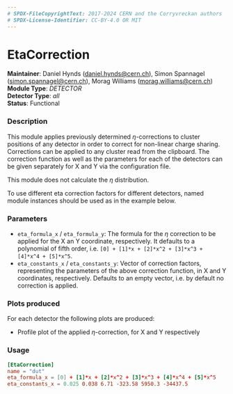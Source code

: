 ```yaml
---
# SPDX-FileCopyrightText: 2017-2024 CERN and the Corryvreckan authors
# SPDX-License-Identifier: CC-BY-4.0 OR MIT
---
```

# EtaCorrection
**Maintainer**: Daniel Hynds (<daniel.hynds@cern.ch>), Simon Spannagel (<simon.spannagel@cern.ch>), Morag Williams (<morag.williams@cern.ch>)  
**Module Type**: *DETECTOR*  
**Detector Type**: *all*  
**Status**: Functional  

### Description
This module applies previously determined $`\eta`$-corrections to cluster positions of any detector in order to correct for non-linear charge sharing. Corrections can be applied to any cluster read from the clipboard. The correction function as well as the parameters for each of the detectors can be given separately for X and Y via the configuration file.

This module does not calculate the $`\eta`$ distribution.

To use different eta correction factors for different detectors, named module instances should be used as in the example below.

### Parameters
* `eta_formula_x` / `eta_formula_y`: The formula for the $`\eta`$ correction to be applied for the X an Y coordinate, respectively. It defaults to a polynomial of fifth order, i.e. `[0] + [1]*x + [2]*x^2 + [3]*x^3 + [4]*x^4 + [5]*x^5`.
* `eta_constants_x` / `eta_constants_y`: Vector of correction factors, representing the parameters of the above correction function, in X and Y coordinates, respectively. Defaults to an empty vector, i.e. by default no correction is applied.

### Plots produced
For each detector the following plots are produced:

* Profile plot of the applied $`\eta`$-correction, for X and Y respectively

### Usage
```toml
[EtaCorrection]
name = "dut"
eta_formula_x = [0] + [1]*x + [2]*x^2 + [3]*x^3 + [4]*x^4 + [5]*x^5
eta_constants_x = 0.025 0.038 6.71 -323.58 5950.3 -34437.5
```
